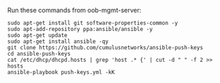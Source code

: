

Run these commands from oob-mgmt-server:

    sudo apt-get install git software-properties-common -y
    sudo apt-add-repository ppa:ansible/ansible -y
    sudo apt-get update
    sudo apt-get install ansible -qy
    git clone https://github.com/cumulusnetworks/ansible-push-keys
    cd ansible-push-keys
    cat /etc/dhcp/dhcpd.hosts | grep 'host .* {' | cut -d " " -f 2 >> hosts
    ansible-playbook push-keys.yml -kK
